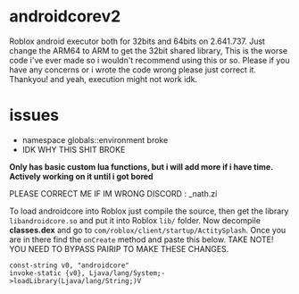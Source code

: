 # androidcorev2

Roblox android executor both for 32bits and 64bits on 2.641.737. Just change the ARM64 to ARM to get the 32bit shared library, This is the worse code i've ever made so i wouldn't recommend using this or so. Please if you have any concerns or i wrote the code wrong please just correct it. Thankyou! and yeah, execution might not work idk.

# issues
* namespace globals::environment broke
* IDK WHY THIS SHIT BROKE

**Only has basic custom lua functions, but i will add more if i have time. Actively working on it until i got bored**

PLEASE CORRECT ME IF IM WRONG DISCORD : _nath.zi

To load androidcore into Roblox just compile the source, then get the library ``libandroidcore.so`` and put it into Roblox ``lib/`` folder. Now decompile **classes.dex** and go to ``com/roblox/client/startup/ActitySplash``. Once you are in there find the ``onCreate`` method and paste this below. TAKE NOTE! YOU NEED TO BYPASS PAIRIP TO MAKE THESE CHANGES.

```
const-string v0, "androidcore"
invoke-static {v0}, Ljava/lang/System;->loadLibrary(Ljava/lang/String;)V
```
